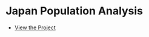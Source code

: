 # Japan Population Analysis
- [View the Project](https://github.com/yutaot/Japan-Population-Analysis/blob/fc8d19fae84c7e4f3f0bc701088bc7827a6df232/FinalProject.ipynb)
